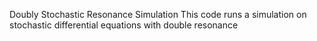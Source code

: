 Doubly Stochastic Resonance Simulation 
This code runs a simulation on stochastic differential equations with double resonance 
